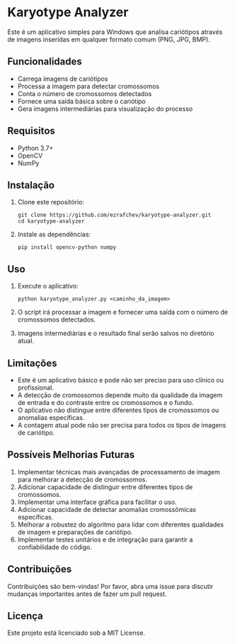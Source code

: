 # Karyotype Analyzer

Este é um aplicativo simples para Windows que analisa cariótipos através de imagens inseridas em qualquer formato comum (PNG, JPG, BMP).

## Funcionalidades

- Carrega imagens de cariótipos
- Processa a imagem para detectar cromossomos
- Conta o número de cromossomos detectados
- Fornece uma saída básica sobre o cariótipo
- Gera imagens intermediárias para visualização do processo

## Requisitos

- Python 3.7+
- OpenCV
- NumPy

## Instalação

1. Clone este repositório:
   ```
   git clone https://github.com/ezrafchev/karyotype-analyzer.git
   cd karyotype-analyzer
   ```

2. Instale as dependências:
   ```
   pip install opencv-python numpy
   ```

## Uso

1. Execute o aplicativo:
   ```
   python karyotype_analyzer.py <caminho_da_imagem>
   ```

2. O script irá processar a imagem e fornecer uma saída com o número de cromossomos detectados.

3. Imagens intermediárias e o resultado final serão salvos no diretório atual.

## Limitações

- Este é um aplicativo básico e pode não ser preciso para uso clínico ou profissional.
- A detecção de cromossomos depende muito da qualidade da imagem de entrada e do contraste entre os cromossomos e o fundo.
- O aplicativo não distingue entre diferentes tipos de cromossomos ou anomalias específicas.
- A contagem atual pode não ser precisa para todos os tipos de imagens de cariótipo.

## Possíveis Melhorias Futuras

1. Implementar técnicas mais avançadas de processamento de imagem para melhorar a detecção de cromossomos.
2. Adicionar capacidade de distinguir entre diferentes tipos de cromossomos.
3. Implementar uma interface gráfica para facilitar o uso.
4. Adicionar capacidade de detectar anomalias cromossômicas específicas.
5. Melhorar a robustez do algoritmo para lidar com diferentes qualidades de imagem e preparações de cariótipo.
6. Implementar testes unitários e de integração para garantir a confiabilidade do código.

## Contribuições

Contribuições são bem-vindas! Por favor, abra uma issue para discutir mudanças importantes antes de fazer um pull request.

## Licença

Este projeto está licenciado sob a MIT License.
